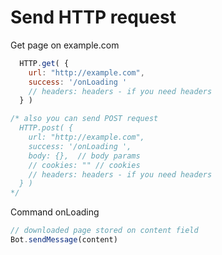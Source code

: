 # Send HTTP request

Get page on example.com

```javascript
  HTTP.get( {
    url: "http://example.com",
    success: '/onLoading '
    // headers: headers - if you need headers
  } )

/* also you can send POST request
  HTTP.post( {
    url: "http://example.com",
    success: '/onLoading ',
    body: {},  // body params
    // cookies: "" // cookies   
    // headers: headers - if you need headers
  } )
*/
```

Command onLoading

```javascript
// downloaded page stored on content field
Bot.sendMessage(content)
```



